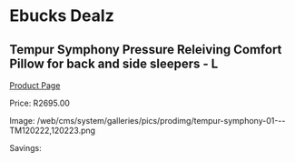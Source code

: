 
# Ebucks Dealz
## Tempur Symphony Pressure Releiving Comfort Pillow for back and side sleepers - L
[Product Page](https://www.ebucks.com/web/shop/productSelected.do?prodId=1228149222&catId=704984344)

Price: R2695.00

Image: /web/cms/system/galleries/pics/prodimg/tempur-symphony-01---TM120222,120223.png

Savings: 


	